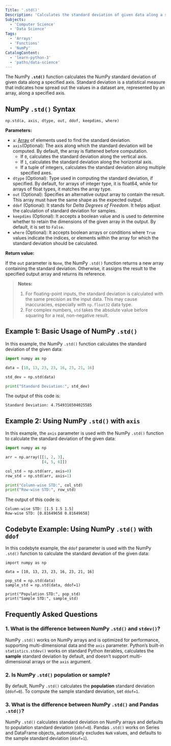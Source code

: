 ```yaml
---
Title: '.std()'
Description: 'Calculates the standard deviation of given data along a specified axis.'
Subjects:
  - 'Computer Science'
  - 'Data Science'
Tags:
  - 'Arrays'
  - 'Functions'
  - 'NumPy'
CatalogContent:
  - 'learn-python-3'
  - 'paths/data-science'
---
```


The NumPy **`.std()`** function calculates the NumPy standard deviation of given data along a specified axis. Standard deviation is a statistical measure that indicates how spread out the values in a dataset are, represented by an array, along a specified axis.

## NumPy `.std()` Syntax

```pseudo
np.std(a, axis, dtype, out, ddof, keepdims, where)
```

**Parameters:**

- `a`: [Array](https://www.codecademy.com/resources/docs/numpy/ndarray) of elements used to find the standard deviation.
- `axis`(Optional): The axis along which the standard deviation will be computed. By default, the array is flattened before computation.
  - If `0`, calculates the standard deviation along the vertical axis.
  - If `1`, calculates the standard deviation along the horizontal axis.
  - If a tuple of integers, calculates the standard deviation along multiple specified axes.
- `dtype` (Optional): Type used in computing the standard deviation, if specified. By default, for arrays of integer type, it is float64, while for arrays of float types, it matches the array type.
- `out` (Optional): Specifies an alternative output array to contain the result. This array must have the same shape as the expected output.
- `ddof` (Optional): It stands for _Delta Degrees of Freedom_. It helps adjust the calculation of standard deviation for samples.
- `keepdims` (Optional): It accepts a boolean value and is used to determine whether to retain the dimensions of the given array in the output. By default, it is set to `False`.
- `where` (Optional): It accepts boolean arrays or conditions where `True` values indicate the indices, or elements within the array for which the standard deviation should be calculated.

**Return value:**

If the `out` parameter is `None`, the NumPy `.std()` function returns a new array containing the standard deviation. Otherwise, it assigns the result to the specified output array and returns its reference.

> **Notes:**
>
> 1. For floating-point inputs, the standard deviation is calculated with the same precision as the input data. This may cause inaccuracies, especially with `np.float32` data type.
> 2. For complex numbers, `std` takes the absolute value before squaring for a real, non-negative result.

## Example 1: Basic Usage of NumPy `.std()`

In this example, the NumPy `.std()` function calculates the standard deviation of the given data:

```py
import numpy as np

data = [10, 13, 23, 23, 16, 23, 21, 16]

std_dev = np.std(data)

print("Standard Deviation:", std_dev)
```

The output of this code is:

```shell
Standard Deviation: 4.7549316504025585
```

## Example 2: Using NumPy `.std()` with `axis`

In this example, the `axis` parameter is used with the NumPy `.std()` function to calculate the standard deviation of the given data:

```py
import numpy as np

arr = np.array([[1, 2, 3],
                [4, 5, 6]])

col_std = np.std(arr, axis=0)
row_std = np.std(arr, axis=1)

print("Column-wise STD:", col_std)
print("Row-wise STD:", row_std)
```

The output of this code is:

```shell
Column-wise STD: [1.5 1.5 1.5]
Row-wise STD: [0.81649658 0.81649658]
```

## Codebyte Example: Using NumPy `.std()` with `ddof`

In this codebyte example, the `ddof` parameter is used with the NumPy `.std()` function to calculate the standard deviation of the given data:

```codebyte/python
import numpy as np

data = [10, 13, 23, 23, 16, 23, 21, 16]

pop_std = np.std(data)
sample_std = np.std(data, ddof=1)

print("Population STD:", pop_std)
print("Sample STD:", sample_std)
```

## Frequently Asked Questions

### 1. What is the difference between NumPy `.std()` and `stdev()`?

NumPy `.std()` works on NumPy arrays and is optimized for performance, supporting multi-dimensional data and the `axis` parameter. Python’s built-in `statistics.stdev()` works on standard Python iterables, calculates the **sample** standard deviation by default, and doesn’t support multi-dimensional arrays or the `axis` argument.

### 2. Is NumPy `.std()` population or sample?

By default, NumPy `.std()` calculates the **population** standard deviation (`ddof=0`). To compute the sample standard deviation, set `ddof=1`.

### 3. What is the difference between NumPy `.std()` and Pandas `.std()`?

NumPy `.std()` calculates standard deviation on NumPy arrays and defaults to population standard deviation (`ddof=0`). Pandas `.std()` works on Series and DataFrame objects, automatically excludes `NaN` values, and defaults to the sample standard deviation (`ddof=1`).
